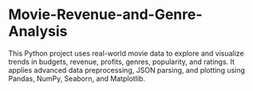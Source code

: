 # Movie-Revenue-and-Genre-Analysis
This Python project uses real-world movie data to explore and visualize trends in budgets, revenue, profits, genres, popularity, and ratings. It applies advanced data preprocessing, JSON parsing, and plotting using Pandas, NumPy, Seaborn, and Matplotlib.
